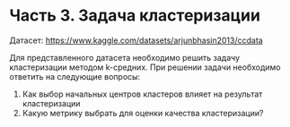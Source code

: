 # Часть 3. Задача кластеризации

Датасет: https://www.kaggle.com/datasets/arjunbhasin2013/ccdata

Для представленного датасета необходимо решить задачу кластеризации методом
k-средних. При решении задачи необходимо ответить на следующие вопросы:
1. Как выбор начальных центров кластеров влияет на результат кластеризации
2. Какую метрику выбрать для оценки качества кластеризации?